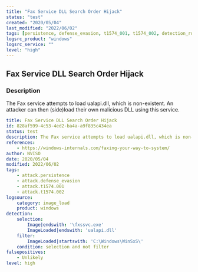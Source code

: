 ```yaml
---
title: "Fax Service DLL Search Order Hijack"
status: "test"
created: "2020/05/04"
last_modified: "2022/06/02"
tags: [persistence, defense_evasion, t1574_001, t1574_002, detection_rule]
logsrc_product: "windows"
logsrc_service: ""
level: "high"
---
```


## Fax Service DLL Search Order Hijack

### Description

The Fax service attempts to load ualapi.dll, which is non-existent. An attacker can then (side)load their own malicious DLL using this service.

```yml
title: Fax Service DLL Search Order Hijack
id: 828af599-4c53-4ed2-ba4a-a9f835c434ea
status: test
description: The Fax service attempts to load ualapi.dll, which is non-existent. An attacker can then (side)load their own malicious DLL using this service.
references:
    - https://windows-internals.com/faxing-your-way-to-system/
author: NVISO
date: 2020/05/04
modified: 2022/06/02
tags:
    - attack.persistence
    - attack.defense_evasion
    - attack.t1574.001
    - attack.t1574.002
logsource:
    category: image_load
    product: windows
detection:
    selection:
        Image|endswith: '\fxssvc.exe'
        ImageLoaded|endswith: 'ualapi.dll'
    filter:
        ImageLoaded|startswith: 'C:\Windows\WinSxS\'
    condition: selection and not filter
falsepositives:
    - Unlikely
level: high

```
